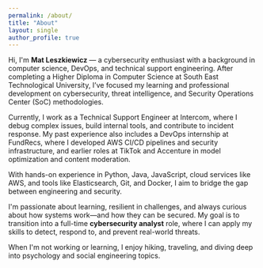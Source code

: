 ```yaml
---
permalink: /about/
title: "About"
layout: single
author_profile: true
---
```


Hi, I'm **Mat Leszkiewicz** — a cybersecurity enthusiast with a background in computer science, DevOps, and technical support engineering. After completing a Higher Diploma in Computer Science at South East Technological University, I’ve focused my learning and professional development on cybersecurity, threat intelligence, and Security Operations Center (SoC) methodologies.

Currently, I work as a Technical Support Engineer at Intercom, where I debug complex issues, build internal tools, and contribute to incident response. My past experience also includes a DevOps internship at FundRecs, where I developed AWS CI/CD pipelines and security infrastructure, and earlier roles at TikTok and Accenture in model optimization and content moderation.

With hands-on experience in Python, Java, JavaScript, cloud services like AWS, and tools like Elasticsearch, Git, and Docker, I aim to bridge the gap between engineering and security.

I'm passionate about learning, resilient in challenges, and always curious about how systems work—and how they can be secured. My goal is to transition into a full-time **cybersecurity analyst** role, where I can apply my skills to detect, respond to, and prevent real-world threats.

When I'm not working or learning, I enjoy hiking, traveling, and diving deep into psychology and social engineering topics.